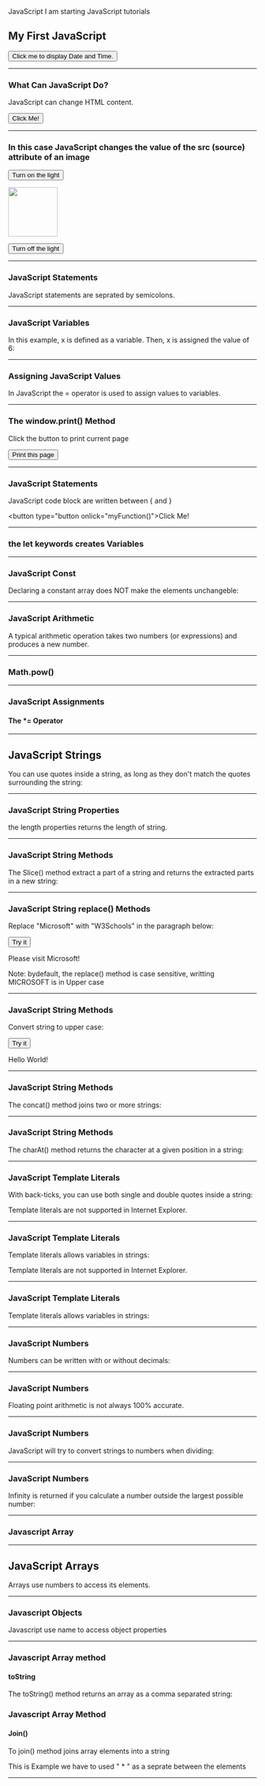 JavaScript
I am starting JavaScript tutorials
<html>
<body>

<h2>My First JavaScript</h2>

<button type="button"
onclick="document.getElementById('demo').innerHTML = Date()">
Click me to display Date and Time.</button>

<p id="demo"></p>
  
------------------------------------------------------
<h3>What Can JavaScript Do?</h3>

<p id="demo">JavaScript can change HTML content.</p>

<button type="button" onclick='document.getElementById("demo").innerHTML = "Hello JavaScript!"'>Click Me!</button>

--------------------------------------------------------------------------------------
 
<h3>In this case JavaScript changes the value of the src (source) attribute of an image</h3> 
  
  <button onclick="document.getElementById('myImage').src='pic_bulbon.gif'">Turn on the light</button>

<img id="myImage" src="pic_bulboff.gif" style="width:100px">

<button onclick="document.getElementById('myImage').src='pic_bulboff.gif'">Turn off the light</button>
  
-------------------------------------------------------------------------------------------

<h3>JavaScript Statements</h3>
  <p>JavaScript statements are seprated by semicolons.</p>
  
  <p id="demo1></p>
   
  <script>
         let a, b, c;
         a = 5;
         b = 7;
         c = a + b;
  documents.getElementById("demo1").innerHTML = c;
  </script>
  
-----------------------------------------------------
                              
 <h3>JavaScript Variables</h3>

<p>In this example, x is defined as a variable. Then, x is assigned the value of 6:</p>

<p id="demo"></p>

<script>
      let x;
      x = 6;
document.getElementById("demo").innerHTML = x;
</script>                          
 ------------------------------------------------
                              
 <h3>Assigning JavaScript Values</h3>

<p>In JavaScript the = operator is used to assign values to variables.</p>

<p id="demo"></p>

<script>
let x, y;
x = 5;
y = 6;
document.getElementById("demo").innerHTML = x + y;
</script>
------------------------------------------------
                             
 <h3>The window.print() Method</h3>
                              
 <p>Click the button to print current page</p>
 
 <button onlick="window.print()">Print this page</button>
                                
--------------------------------------------------------
<h3>JavaScript Statements</h3>
<p>JavaScript code block are written between { and } </p>
                                
 <button type="button onlick="myFunction()">Click Me! </button>
  
  <p id="demo1"></p>
  <p id="demo2"></p>
  
  <script>
    function myFunction() {
    document.getElementById("demo1").innerHTML = "Hello Ranjan";
    document.getElementById("demo2").innerHTML = "How are You?";
    }
  </script>
  
  ----------------------------------------------------------------
  <h3>the <b>let</b> keywords creates Variables</h3>
  
  <p id="demo"></p>
  
  <script>
  let x, y;
    x = 5 + 6;
    y = x * 5;
    
    document.getElementById("deno").innerHTML = y;
  </script>  
 --------------------------------------------------------------------
  <h3>JavaScript Const</h3>
  <p>Declaring a constant array does NOT make the elements unchangeble:</p>
  
  <p id="demo"></p>

  <script>
  // Create an Array:
  const cars = ["Saab", "Volvo", "BMW"];

  // Change an element:
  cars[0] = "Toyota";

  // Add an element:
  cars.push("Audi");

  // Display the Array:
  document.getElementById("demo").innerHTML = cars;
    </script>
  
-------------------------------------------------------
  <h3>JavaScript Arithmetic</h3>
  
  <p>A typical arithmetic operation takes two numbers (or expressions) and produces a new number.</p>
  
  <p id="demo"></p>
  
  <script>
    let a = 3;
    let x = (100 + 50)* a;
    
    document.getElementById("demo").innerHTML = x;
    
  </script>
--------------------------------------------------
  
 <h3>Math.pow()</h3>

  <p id="demo"></p>

  <script>
  let x = 5;
  document.getElementById("demo").innerHTML = Math.pow(x,2);
  </script>
  
-------------------------------------------------------
  
 <h3>JavaScript Assignments</h3>
 <h4>The *= Operator</h4>

 <p id="demo"></p>

 <script>
 let x = 10;
 x += 5;
 document.getElementById("demo").innerHTML = x;
 </script>
-------------------------------------------------
<h2>JavaScript Strings</h2>

  <p>You can use quotes inside a string, as long as they don't match the quotes surrounding the string:</p>

  <p id="demo"></p>

  <script>
  let answer1 = "It's alright";
  let answer2 = "He is called 'Johnny'";
  let answer3 = 'He is called "Johnny"';

  document.getElementById("demo").innerHTML =
  answer1 + "<br>" + 
  answer2 + "<br>" + 
  answer3;
  </script>
 --------------------------------------------
  
  <h3> JavaScript String Properties </h3>
  <p> the length properties returns the length of string.</p>
  
  <p id="demo"></p>
  
  <script>
    let text ="abcdefghijklmnopqrstuvwxyz";
    documents.getElementById("demo").innerHTML = text.length;
  </script>
  ------------------------------------------------------------
  
  <h3>JavaScript String Methods</h3>
  
  <p>The Slice() method extract a part of a string and returns the extracted parts in a new string:</p>
  
  <p id="demo"></p>
  
  <script>
    let str = "Mango, Banana, Apple";
    document.getElementById("demo").innerHTML = str.slice(15,24);
  </script>
 --------------------------------------------------------------
<h3>JavaScript String replace() Methods</h3>

<p>Replace "Microsoft" with "W3Schools" in the paragraph below:</p>

<button onclick="myFunction()">Try it</button>

<p id="demo">Please visit Microsoft!</p>

<script>
function myFunction() {
  let text = document.getElementById("demo").innerHTML;
  document.getElementById("demo").innerHTML =
  text.replace("Microsoft","Google");
}
</script>
  
Note: bydefault, the replace() method is case sensitive, writting MICROSOFT is in Upper case
  
-------------------------------------------------
<h3>JavaScript String Methods</h3>
<p>Convert string to upper case:</p>

<button onclick="myFunction()">Try it</button>

<p id="demo">Hello World!</p>

<script>
function myFunction() {
  let text = document.getElementById("demo").innerHTML;
  document.getElementById("demo").innerHTML =
  text.toUpperCase();
}
</script>
---------------------------------
<h3>JavaScript String Methods</h3>

<p>The concat() method joins two or more strings:</p>

<p id="demo"></p>

<script>
let text1 = "Hello";
let text2 = "Naveen";
let text3 = text1.concat(" ",text2);
document.getElementById("demo").innerHTML = text3;
</script>
------------------------------------------------
<h3>JavaScript String Methods</h3>

<p>The charAt() method returns the character at a given position in a string:</p>

<p id="demo"></p>

<script>
var text = "HELLO WORLD";
document.getElementById("demo").innerHTML = text.charAt(3);
</script>
--------------------------------------------------------
<h3>JavaScript Template Literals</h3>

<p>With back-ticks, you can use both single and double quotes inside a string:</p>

<p id="demo"></p>

<p>Template literals are not supported in Internet Explorer.</p>

<script>
let text = `He's often called "Johnny"`;
document.getElementById("demo").innerHTML = text;
</script>
-----------------------------------------------------------
<h3>JavaScript Template Literals</h3>

<p>Template literals allows variables in strings:</p>

<p id="demo"></p>

<p>Template literals are not supported in Internet Explorer.</p>

<script>
let firstName = "John";
let lastName = "Doe";

let text = `Welcome ${firstName}, ${lastName}!`;

document.getElementById("demo").innerHTML = text;
</script>
------------------------------------------------ 
<h3>JavaScript Template Literals</h3>

<p>Template literals allows variables in strings:</p>

<p id="demo"></p>
<script>
let header = "Templates Literals";
let tags = ["template literals", "javascript", "es6"];

let html = `<h2>${header}</h2><ul>`;

for (const x of tags) {
  html += `<li>${x}</li>`;
}

html += `</ul>`;
document.getElementById("demo").innerHTML = html;
</script>
  
---------------------------------------------------
<h3>JavaScript Numbers</h2>

<p>Numbers can be written with or without decimals:</p>

<p id="demo"></p>

<script>
let x = 3.14;
let y = 3;
document.getElementById("demo").innerHTML = x + "<br>" + y;
</script> 
----------------------------------------------------------
<h3>JavaScript Numbers</h3>

<p>Floating point arithmetic is not always 100% accurate.</p>

<p id="demo"></p>

<script>
let x = 0.2 + 0.1;
document.getElementById("demo").innerHTML = "0.2 + 0.1 = " + x;
</script> 
----------------------------------------------------------------
<h3>JavaScript Numbers</h3>

<p>JavaScript will try to convert strings to numbers when dividing:</p>

<p id="demo"></p>

<script>
let x = "100";
let y = "10";
let z = x / y;   
document.getElementById("demo").innerHTML = z;
</script>  
--------------------------------------------------
<h3>JavaScript Numbers</h3>
<p>Infinity is returned if you calculate a number outside the largest possible number:</p>

<p id="demo"></p>

<script>
let myNumber = 2; 
let txt = "";
while (myNumber != Infinity) {
   myNumber = myNumber * myNumber;
   txt = txt + myNumber + "<br>";
}
document.getElementById("demo").innerHTML = txt;
</script>
----------------------------------------------
 <h3>Javascript Array</h3>

<p id="demo"></p>

<script>
  const cars = ["BMW", " Audi", " Volvo"]
  document.getElementById("demo").innerHTML = cars;
</script>
-------------------------------------------------------
  <h2>JavaScript Arrays</h2>

<p>Arrays use numbers to access its elements.</p>

<p id="demo"></p>

<script>
const person = ["John", "Doe", 46];
document.getElementById("demo").innerHTML = person[0];
</script>
--------------------------------------------------------
<h3>Javascript Objects</h3>

<p>Javascript use name to access object properties</p>

<p id="demo"></p>

<script>
  const person = {firstName:"Naveen", lastName:"Kumar", age:25};

  document.getElementById("demo").innerHTML = person.lastName;
</script>
------------------------------------------------------
<h3>Javascript Array method</h3>

<h4>toString</h4>
<p>The toString() method returns an array as a comma separated string:</p>

<p id="demo"></p>
<script>
  
  const fruits = ["Banana", "Orange", "Apple", "Mango"];
  document.getElementById("demo").innerHTML = fruits.toString();
</script>
---------------------------------------------
<h3>Javascript Array Method</h3>
<h4>Join()</h4>

<p>To join() method joins array elements into a string</p>

<p>This is Example we have to used " * " as a seprate between the elements</p>

<p id="demo"></p>

<script>
  const fruits = ["Banana", "Mango", "Orange", "Apple"]
  document.getElementById("demo").innerHTML = fruits.join(" * ");
</script>
--------------------------------------------------
  
</body>
</html>
